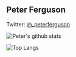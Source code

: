 ## Peter Ferguson

Twitter: [@_peterferguson](twitter.com/_peterferguson)

![Peter's github stats](https://github-readme-stats.vercel.app/api?username=peterferguson&count_private=true&show_icons=true&theme=ayu-mirage)

![Top Langs](https://github-readme-stats.vercel.app/api/top-langs/?username=peterferguson&layout=compact)

<!--
**peterferguson/peterferguson** is a ✨ _special_ ✨ repository because its `README.md` (this file) appears on your GitHub profile.

Here are some ideas to get you started:

- 🔭 I’m currently working on ...
- 🌱 I’m currently learning ...
- 👯 I’m looking to collaborate on ...
- 🤔 I’m looking for help with ...
- 💬 Ask me about ...
- 📫 How to reach me: ...
- 😄 Pronouns: ...
- ⚡ Fun fact: ...
-->
